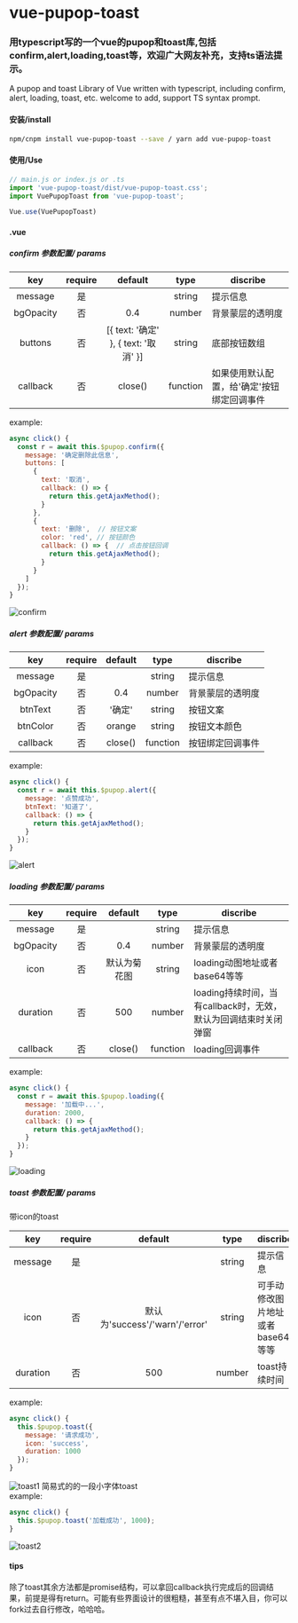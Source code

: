 # vue-pupop-toast

### 用typescript写的一个vue的pupop和toast库,包括confirm,alert,loading,toast等，欢迎广大网友补充，支持ts语法提示。  
A pupop and toast Library of Vue written with typescript, including confirm, alert, loading, toast, etc. welcome to add, support TS syntax prompt.

#### 安装/install
```bash
npm/cnpm install vue-pupop-toast --save / yarn add vue-pupop-toast
```

#### 使用/Use
``` javascript
// main.js or index.js or .ts
import 'vue-pupop-toast/dist/vue-pupop-toast.css';
import VuePupopToast from 'vue-pupop-toast';

Vue.use(VuePupopToast)
```

#### .vue
##### confirm 参数配置/ params
| key  | require |  default |  type | discribe |  
| :--: | :-----: | :----: | :---: | -------- |  
| message | 是 |        | string | 提示信息 |
| bgOpacity | 否 | 0.4 | number | 背景蒙层的透明度 |
| buttons | 否 | [{ text: '确定' }, { text: '取消' }] | string | 底部按钮数组 |
| callback | 否 | close() | function | 如果使用默认配置，给'确定'按钮绑定回调事件 |
  
example:  
``` javascript
async click() {
  const r = await this.$pupop.confirm({
    message: '确定删除此信息',
    buttons: [
      {
        text: '取消',
        callback: () => {
          return this.getAjaxMethod();
        }
      },
      {
        text: '删除',  // 按钮文案
        color: 'red', // 按钮颜色
        callback: () => {  // 点击按钮回调
          return this.getAjaxMethod();
        }
      }
    ]
  });
}
```
![confirm](https://raw.githubusercontent.com/Vitaminaq/vue-pupop-toast/master/picture/confirm.png)
##### alert 参数配置/ params
| key  | require |  default |  type | discribe |  
| :--: | :-----: | :----: | :---: | -------- |  
| message | 是 |        | string | 提示信息 |
| bgOpacity | 否 | 0.4 | number | 背景蒙层的透明度 |
| btnText | 否 | '确定' | string | 按钮文案 |
| btnColor | 否 | orange | string | 按钮文本颜色 |
| callback | 否 | close() | function | 按钮绑定回调事件 |
  
example:  
``` javascript
async click() {
  const r = await this.$pupop.alert({
    message: '点赞成功',
    btnText: '知道了',
    callback: () => {
      return this.getAjaxMethod();
    }
  });
}
```
![alert](https://raw.githubusercontent.com/Vitaminaq/vue-pupop-toast/master/picture/alert.png)
##### loading 参数配置/ params
| key  | require |  default |  type | discribe |  
| :--: | :-----: | :----: | :---: | -------- |  
| message | 是 |        | string | 提示信息 |
| bgOpacity | 否 | 0.4 | number | 背景蒙层的透明度 |
| icon | 否 | 默认为菊花图 | string | loading动图地址或者base64等等 |
| duration | 否 | 500 | number | loading持续时间，当有callback时，无效，默认为回调结束时关闭弹窗 |
| callback | 否 | close() | function | loading回调事件 |
  
example:  
``` javascript
async click() {
  const r = await this.$pupop.loading({
    message: '加载中...',
    duration: 2000,
    callback: () => {
      return this.getAjaxMethod();
    }
  });
}
```
![loading](https://raw.githubusercontent.com/Vitaminaq/vue-pupop-toast/master/picture/loading.png)
##### toast 参数配置/ params
带icon的toast  

| key | require |  default |  type | discribe |  
| :--: | :-----: | :----: | :---: | -------- |  
| message | 是 |        | string | 提示信息 |
| icon | 否 | 默认为'success'/'warn'/'error' | string | 可手动修改图片地址或者base64等等 |
| duration | 否 | 500 | number | toast持续时间 |
  
example:  
``` javascript
async click() {
  this.$pupop.toast({
    message: '请求成功',
    icon: 'success',
    duration: 1000
  });
}
```
![toast1](https://raw.githubusercontent.com/Vitaminaq/vue-pupop-toast/master/picture/toast1.png)
简易式的的一段小字体toast  
example:  
``` javascript
async click() {
  this.$pupop.toast('加载成功', 1000);
}
```
![toast2](https://raw.githubusercontent.com/Vitaminaq/vue-pupop-toast/master/picture/toast2.png)

#### tips
除了toast其余方法都是promise结构，可以拿回callback执行完成后的回调结果，前提是得有return。可能有些界面设计的很粗糙，甚至有点不堪入目，你可以fork过去自行修改，哈哈哈。
